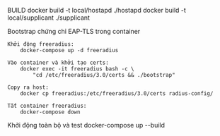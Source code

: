 BUILD
    docker build -t local/hostapd ./hostapd
    docker build -t local/supplicant ./supplicant

Bootstrap chứng chỉ EAP-TLS trong container

    Khởi động freeradius:
        docker-compose up -d freeradius

    Vào container và khởi tạo certs:
        docker exec -it freeradius bash -c \
            "cd /etc/freeradius/3.0/certs && ./bootstrap"

    Copy ra host:
        docker cp freeradius:/etc/freeradius/3.0/certs radius-config/

    Tắt container freeradius:
        docker-compose down

Khởi động toàn bộ và test
    docker-compose up --build
